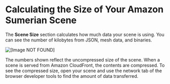 # Calculating the Size of Your Amazon Sumerian Scene<a name="scene-scenesize"></a>

The **Scene Size** section calculates how much data your scene is using\. You can see the number of kilobytes from JSON, mesh data, and binaries\.

![\[Image NOT FOUND\]](http://docs.aws.amazon.com/sumerian/latest/userguide/images/scene-sections-scenesize.png)

The numbers shown reflect the uncompressed size of the scene\. When a scene is served from Amazon CloudFront, the contents are compressed\. To see the compressed size, open your scene and use the network tab of the browser developer tools to find the amount of data transferred\.